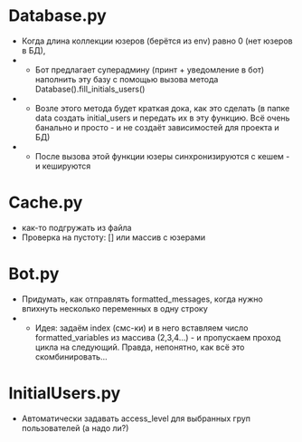 # Database.py
- Когда длина коллекции юзеров (берётся из env) равно 0 (нет юзеров в БД),
- - Бот предлагает суперадмину (принт + уведомление в бот) наполнить эту базу с помощью вызова метода Database().fill_initials_users() 
- - Возле этого метода будет краткая дока, как это сделать (в папке data создать initial_users и передать их в эту функцию. Всё очень банально и просто - и не создаёт зависимостей для проекта и БД)
- - После вызова этой функции юзеры синхронизируются с кешем - и кешируются


# Cache.py
- как-то подгружать из файла
- Проверка на пустоту: [] или массив с юзерами


# Bot.py
- Придумать, как отправлять formatted_messages, когда нужно впихнуть несколько переменных в одну строку
- - Идея: задаём index (смс-ки) и в него вставляем число formatted_variables из массива (2,3,4...) - и пропускаем проход цикла на следующий. Правда, непонятно, как всё это скомбинировать... 

# InitialUsers.py
- Автоматически задавать access_level для выбранных груп пользователей (а надо ли?)